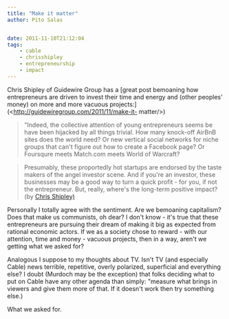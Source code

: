 ```yaml
---
title: "Make it matter"
author: Pito Salas


date: 2011-11-10T21:12:04
tags:
    - cable
    - chrisshipley
    - entrepreneurship
    - impact
---
```




Chris Shipley of Guidewire Group has a [great post bemoaning how entrepreneurs
are driven to invest their time and energy and (other peoples' money) on more
and more vacuous projects:](<http://guidewiregroup.com/2011/11/make-it-
matter/>)

> "Indeed, the collective attention of young entrepreneurs seems be have been
> hijacked by all things trivial. How many knock-off AirBnB sites does the
> world need? Or new vertical social networks for niche groups that can't
> figure out how to create a Facebook page? Or Foursqure meets Match.com meets
> World of Warcraft?

> Presumably, these proportedly hot startups are endorsed by the taste makers
> of the angel investor scene. And if you're an investor, these businesses may
> be a good way to turn a quick profit - for you, if not the entrepreneur.
> But, really, where's the long-term positive impact? (by [Chris
> Shipley)](<http://guidewiregroup.com/2011/11/make-it-matter/>)

Personally I totally agree with the sentiment. Are we bemoaning capitalism?
Does that make us communists, oh dear? I don't know - it's true that these
entrepreneurs are pursuing their dream of making it big as expected from
rational economic actors. If we as a society chose to reward - with our
attention, time and money - vacuous projects, then in a way, aren't we getting
what we asked for?

Analogous I suppose to my thoughts about TV. Isn't TV (and especially Cable)
news terrible, repetitive, overly polarized, superficial and everything else?
I doubt (Murdoch may be the exception) that folks deciding what to put on
Cable have any other agenda than simply: "measure what brings in viewers and
give them more of that. If it doesn't work then try something else.)

What we asked for.


